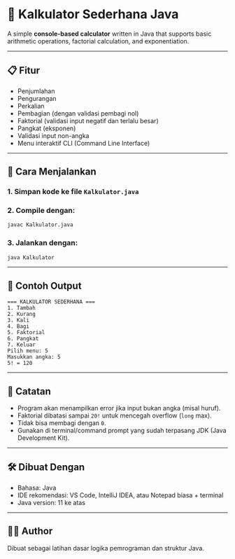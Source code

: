 # 🧮 Kalkulator Sederhana Java

A simple **console-based calculator** written in Java that supports basic arithmetic operations, factorial calculation, and exponentiation.

---

## 📋 Fitur

- Penjumlahan
- Pengurangan
- Perkalian
- Pembagian (dengan validasi pembagi nol)
- Faktorial (validasi input negatif dan terlalu besar)
- Pangkat (eksponen)
- Validasi input non-angka
- Menu interaktif CLI (Command Line Interface)

---

## 🚀 Cara Menjalankan

### 1. Simpan kode ke file `Kalkulator.java`

### 2. Compile dengan:
```bash
javac Kalkulator.java
```

### 3. Jalankan dengan:
```bash
java Kalkulator
```

---

## 📌 Contoh Output

```
=== KALKULATOR SEDERHANA ===
1. Tambah
2. Kurang
3. Kali
4. Bagi
5. Faktorial
6. Pangkat
7. Keluar
Pilih menu: 5
Masukkan angka: 5
5! = 120
```

---

## 📎 Catatan

- Program akan menampilkan error jika input bukan angka (misal huruf).
- Faktorial dibatasi sampai `20!` untuk mencegah overflow (`long` max).
- Tidak bisa membagi dengan `0`.
- Gunakan di terminal/command prompt yang sudah terpasang JDK (Java Development Kit).

---

## 🛠️ Dibuat Dengan

- Bahasa: Java
- IDE rekomendasi: VS Code, IntelliJ IDEA, atau Notepad biasa + terminal
- Java version: 11 ke atas

---

## 🧑‍💻 Author

Dibuat sebagai latihan dasar logika pemrograman dan struktur Java.
